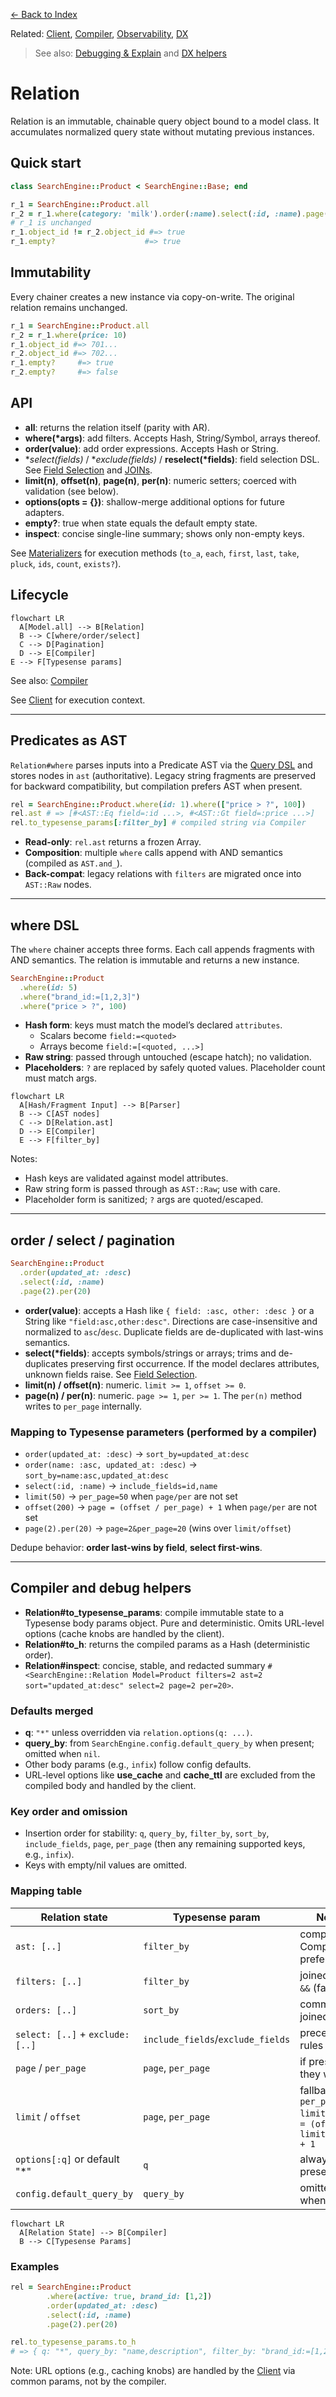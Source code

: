 [← Back to Index](./index.md)

Related: [Client](./client.md), [Compiler](./compiler.md), [Observability](./observability.md), [DX](./dx.md)

> See also: [Debugging & Explain](./debugging.md) and [DX helpers](./dx.md)

# Relation

Relation is an immutable, chainable query object bound to a model class. It accumulates normalized query state without mutating previous instances.

## Quick start

```ruby
class SearchEngine::Product < SearchEngine::Base; end

r_1 = SearchEngine::Product.all
r_2 = r_1.where(category: 'milk').order(:name).select(:id, :name).page(2).per(10)
# r_1 is unchanged
r_1.object_id != r_2.object_id #=> true
r_1.empty?                    #=> true
```

## Immutability

Every chainer creates a new instance via copy-on-write. The original relation remains unchanged.

```ruby
r_1 = SearchEngine::Product.all
r_2 = r_1.where(price: 10)
r_1.object_id #=> 701...
r_2.object_id #=> 702...
r_1.empty?     #=> true
r_2.empty?     #=> false
```

## API

- **all**: returns the relation itself (parity with AR).
- **where(*args)**: add filters. Accepts Hash, String/Symbol, arrays thereof.
- **order(value)**: add order expressions. Accepts Hash or String.
- **select(*fields)** / **exclude(*fields)** / **reselect(*fields)**: field selection DSL. See [Field Selection](./field_selection.md) and [JOINs](./joins.md#nested-field-selection-for-joined-collections).
- **limit(n)**, **offset(n)**, **page(n)**, **per(n)**: numeric setters; coerced with validation (see below).
- **options(opts = {})**: shallow-merge additional options for future adapters.
- **empty?**: true when state equals the default empty state.
- **inspect**: concise single-line summary; shows only non-empty keys.

See [Materializers](./materializers.md) for execution methods (`to_a`, `each`, `first`, `last`, `take`, `pluck`, `ids`, `count`, `exists?`).

## Lifecycle

```mermaid
flowchart LR
  A[Model.all] --> B[Relation]
  B --> C[where/order/select]
  C --> D[Pagination]
  D --> E[Compiler]
E --> F[Typesense params]
```

See also: [Compiler](./compiler.md)

See [Client](./client.md) for execution context.

---

## Predicates as AST

`Relation#where` parses inputs into a Predicate AST via the [Query DSL](./query_dsl.md) and stores nodes in `ast` (authoritative). Legacy string fragments are preserved for backward compatibility, but compilation prefers AST when present.

```ruby
rel = SearchEngine::Product.where(id: 1).where(["price > ?", 100])
rel.ast # => [#<AST::Eq field=:id ...>, #<AST::Gt field=:price ...>]
rel.to_typesense_params[:filter_by] # compiled string via Compiler
```

- **Read-only**: `rel.ast` returns a frozen Array.
- **Composition**: multiple `where` calls append with AND semantics (compiled as `AST.and_`).
- **Back-compat**: legacy relations with `filters` are migrated once into `AST::Raw` nodes.

---

## where DSL

The `where` chainer accepts three forms. Each call appends fragments with AND semantics. The relation is immutable and returns a new instance.

```ruby
SearchEngine::Product
  .where(id: 5)
  .where("brand_id:=[1,2,3]")
  .where("price > ?", 100)
```

- **Hash form**: keys must match the model’s declared `attributes`.
  - Scalars become `field:=<quoted>`
  - Arrays become `field:=[<quoted, ...>]`
- **Raw string**: passed through untouched (escape hatch); no validation.
- **Placeholders**: `?` are replaced by safely quoted values. Placeholder count must match args.

```mermaid
flowchart LR
  A[Hash/Fragment Input] --> B[Parser]
  B --> C[AST nodes]
  C --> D[Relation.ast]
  D --> E[Compiler]
  E --> F[filter_by]
```

Notes:
- Hash keys are validated against model attributes.
- Raw string form is passed through as `AST::Raw`; use with care.
- Placeholder form is sanitized; `?` args are quoted/escaped.

---

## order / select / pagination

```ruby
SearchEngine::Product
  .order(updated_at: :desc)
  .select(:id, :name)
  .page(2).per(20)
```

- **order(value)**: accepts a Hash like `{ field: :asc, other: :desc }` or a String like `"field:asc,other:desc"`. Directions are case-insensitive and normalized to `asc`/`desc`. Duplicate fields are de-duplicated with last-wins semantics.
- **select(*fields)**: accepts symbols/strings or arrays; trims and de-duplicates preserving first occurrence. If the model declares attributes, unknown fields raise. See [Field Selection](./field_selection.md).
- **limit(n) / offset(n)**: numeric. `limit >= 1`, `offset >= 0`.
- **page(n) / per(n)**: numeric. `page >= 1`, `per >= 1`. The `per(n)` method writes to `per_page` internally.

### Mapping to Typesense parameters (performed by a compiler)

- `order(updated_at: :desc)` → `sort_by=updated_at:desc`
- `order(name: :asc, updated_at: :desc)` → `sort_by=name:asc,updated_at:desc`
- `select(:id, :name)` → `include_fields=id,name`
- `limit(50)` → `per_page=50` when `page/per` are not set
- `offset(200)` → `page = (offset / per_page) + 1` when `page/per` are not set
- `page(2).per(20)` → `page=2&per_page=20` (wins over `limit/offset`)

Dedupe behavior: **order last-wins by field**, **select first-wins**.

---

## Compiler and debug helpers

- **Relation#to_typesense_params**: compile immutable state to a Typesense body params object. Pure and deterministic. Omits URL-level options (cache knobs are handled by the client).
- **Relation#to_h**: returns the compiled params as a Hash (deterministic order).
- **Relation#inspect**: concise, stable, and redacted summary `#<SearchEngine::Relation Model=Product filters=2 ast=2 sort="updated_at:desc" select=2 page=2 per=20>`.

### Defaults merged

- **q**: `"*"` unless overridden via `relation.options(q: ...)`.
- **query_by**: from `SearchEngine.config.default_query_by` when present; omitted when `nil`.
- Other body params (e.g., `infix`) follow config defaults.
- URL-level options like **use_cache** and **cache_ttl** are excluded from the compiled body and handled by the client.

### Key order and omission

- Insertion order for stability: `q`, `query_by`, `filter_by`, `sort_by`, `include_fields`, `page`, `per_page` (then any remaining supported keys, e.g., `infix`).
- Keys with empty/nil values are omitted.

### Mapping table

| Relation state                  | Typesense param    | Notes |
| ---                             | ---                | ---   |
| `ast: [..]`                     | `filter_by`        | compiled via Compiler; preferred |
| `filters: [..]`                 | `filter_by`        | joined with ` && ` (fallback) |
| `orders: [..]`                  | `sort_by`          | comma-joined |
| `select: [..]` + `exclude: [..]`| `include_fields`/`exclude_fields` | precedence rules apply |
| `page` / `per_page`             | `page`, `per_page` | if present, they win |
| `limit` / `offset`              | `page`, `per_page` | fallback: `per_page = limit`; `page = (offset / limit).floor + 1` |
| `options[:q]` or default "*"    | `q`                | always present |
| `config.default_query_by`       | `query_by`         | omitted when nil |

```mermaid
flowchart LR
  A[Relation State] --> B[Compiler]
  B --> C[Typesense Params]
```

### Examples

```ruby
rel = SearchEngine::Product
        .where(active: true, brand_id: [1,2])
        .order(updated_at: :desc)
        .select(:id, :name)
        .page(2).per(20)

rel.to_typesense_params.to_h
# => { q: "*", query_by: "name,description", filter_by: "brand_id:=[1,2] && active:=true", sort_by: "updated_at:desc", include_fields: "id,name", page: 2, per_page: 20 }
```

Note: URL options (e.g., caching knobs) are handled by the [Client](./client.md) via common params, not by the compiler.
